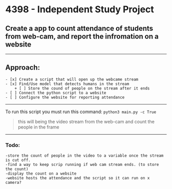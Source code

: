 # 4398 - Independent Study Project

## Create a app to count attendance of students from web-cam, and report the infromation on a website

---
## Approach:
    - [x] Create a script that will open up the webcame stream
    - [x] Find/Use model that detects humans in the stream
        + [ ] Store the cound of people on the stream after it ends
    - [ ] Connect the python script to a website
    - [ ] Configure the website for reporting attendance
---
To run this script you must run this command: ```python3 main.py -c True ```
>this will being the video stream from the web-cam and count the people in the frame
---
### Todo:
    -store the count of people in the video to a variable once the stream is cut off.
    -find a way to keep scrip running if web cam stream ends. (to store the count)
    -display the count on a website
    -website hosts the attendance and the script so it can run on x camera?